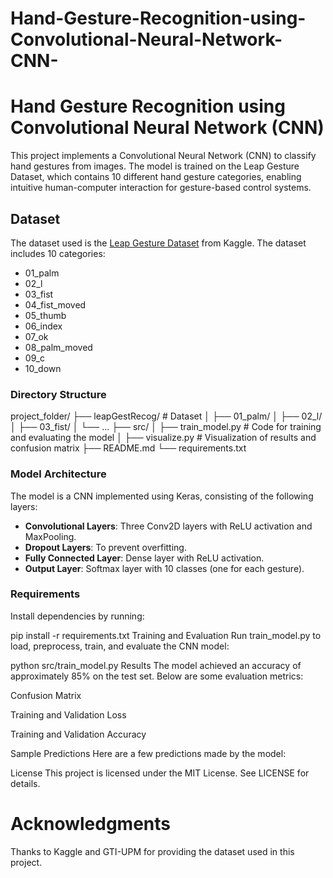 # Hand-Gesture-Recognition-using-Convolutional-Neural-Network-CNN-

# Hand Gesture Recognition using Convolutional Neural Network (CNN)

This project implements a Convolutional Neural Network (CNN) to classify hand gestures from images. The model is trained on the Leap Gesture Dataset, which contains 10 different hand gesture categories, enabling intuitive human-computer interaction for gesture-based control systems.

## Dataset
The dataset used is the [Leap Gesture Dataset](https://www.kaggle.com/datasets/gti-upm/leapgestrecog) from Kaggle. The dataset includes 10 categories:
- 01_palm
- 02_l
- 03_fist
- 04_fist_moved
- 05_thumb
- 06_index
- 07_ok
- 08_palm_moved
- 09_c
- 10_down

### Directory Structure
project_folder/ ├── leapGestRecog/ # Dataset │ ├── 01_palm/ │ ├── 02_l/ │ ├── 03_fist/ │ └── ... ├── src/ │ ├── train_model.py # Code for training and evaluating the model │ ├── visualize.py # Visualization of results and confusion matrix ├── README.md └── requirements.txt


### Model Architecture
The model is a CNN implemented using Keras, consisting of the following layers:
- **Convolutional Layers**: Three Conv2D layers with ReLU activation and MaxPooling.
- **Dropout Layers**: To prevent overfitting.
- **Fully Connected Layer**: Dense layer with ReLU activation.
- **Output Layer**: Softmax layer with 10 classes (one for each gesture).

### Requirements
Install dependencies by running:

pip install -r requirements.txt
Training and Evaluation
Run train_model.py to load, preprocess, train, and evaluate the CNN model:

python src/train_model.py
Results
The model achieved an accuracy of approximately 85% on the test set. Below are some evaluation metrics:

Confusion Matrix

Training and Validation Loss

Training and Validation Accuracy

Sample Predictions
Here are a few predictions made by the model:


License
This project is licensed under the MIT License. See LICENSE for details.


# Acknowledgments
Thanks to Kaggle and GTI-UPM for providing the dataset used in this project.



